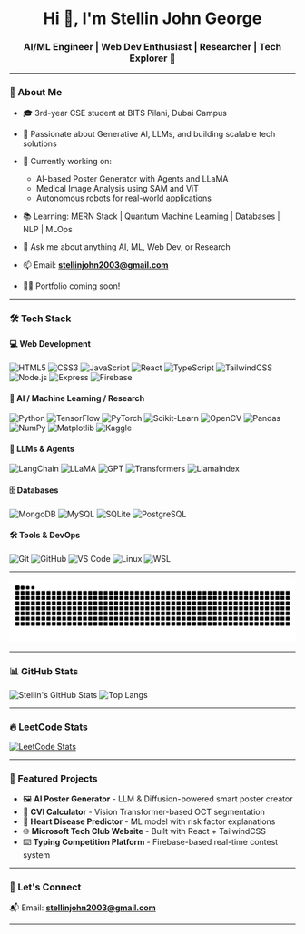 <h1 align="center">Hi 👋, I'm Stellin John George</h1>
<h3 align="center">AI/ML Engineer | Web Dev Enthusiast | Researcher | Tech Explorer 🚀</h3>

---

### 🌟 About Me

- 🎓 3rd-year CSE student at BITS Pilani, Dubai Campus  
- 🧠 Passionate about Generative AI, LLMs, and building scalable tech solutions  
- 🤖 Currently working on:
  - AI-based Poster Generator with Agents and LLaMA
  - Medical Image Analysis using SAM and ViT
  - Autonomous robots for real-world applications

- 📚 Learning: MERN Stack | Quantum Machine Learning | Databases | NLP | MLOps  
- 💬 Ask me about anything AI, ML, Web Dev, or Research  
- 📫 Email: **stellinjohn2003@gmail.com**  
- 🧑‍💻 Portfolio coming soon!

---

### 🛠️ Tech Stack

#### 💻 Web Development
![HTML5](https://img.shields.io/badge/-HTML5-05122A?style=flat&logo=html5)
![CSS3](https://img.shields.io/badge/-CSS3-05122A?style=flat&logo=css3)
![JavaScript](https://img.shields.io/badge/-JavaScript-05122A?style=flat&logo=javascript)
![React](https://img.shields.io/badge/-React-05122A?style=flat&logo=react)
![TypeScript](https://img.shields.io/badge/-TypeScript-05122A?style=flat&logo=typescript)
![TailwindCSS](https://img.shields.io/badge/-TailwindCSS-05122A?style=flat&logo=tailwind-css)
![Node.js](https://img.shields.io/badge/-Node.js-05122A?style=flat&logo=node.js)
![Express](https://img.shields.io/badge/-Express-05122A?style=flat&logo=express)
![Firebase](https://img.shields.io/badge/-Firebase-05122A?style=flat&logo=firebase)

#### 🤖 AI / Machine Learning / Research
![Python](https://img.shields.io/badge/-Python-05122A?style=flat&logo=python)
![TensorFlow](https://img.shields.io/badge/-TensorFlow-05122A?style=flat&logo=tensorflow)
![PyTorch](https://img.shields.io/badge/-PyTorch-05122A?style=flat&logo=pytorch)
![Scikit-Learn](https://img.shields.io/badge/-Scikit--Learn-05122A?style=flat&logo=scikit-learn)
![OpenCV](https://img.shields.io/badge/-OpenCV-05122A?style=flat&logo=opencv)
![Pandas](https://img.shields.io/badge/-Pandas-05122A?style=flat&logo=pandas)
![NumPy](https://img.shields.io/badge/-NumPy-05122A?style=flat&logo=numpy)
![Matplotlib](https://img.shields.io/badge/-Matplotlib-05122A?style=flat&logo=matplotlib)
![Kaggle](https://img.shields.io/badge/-Kaggle-05122A?style=flat&logo=kaggle)

#### 🧠 LLMs & Agents
![LangChain](https://img.shields.io/badge/-LangChain-05122A?style=flat)
![LLaMA](https://img.shields.io/badge/-LLaMA-05122A?style=flat)
![GPT](https://img.shields.io/badge/-GPT-05122A?style=flat&logo=openai)
![Transformers](https://img.shields.io/badge/-HuggingFace-05122A?style=flat&logo=huggingface)
![LlamaIndex](https://img.shields.io/badge/-LlamaIndex-05122A?style=flat)


#### 🗄️ Databases
![MongoDB](https://img.shields.io/badge/-MongoDB-05122A?style=flat&logo=mongodb)
![MySQL](https://img.shields.io/badge/-MySQL-05122A?style=flat&logo=mysql)
![SQLite](https://img.shields.io/badge/-SQLite-05122A?style=flat&logo=sqlite)
![PostgreSQL](https://img.shields.io/badge/-PostgreSQL-05122A?style=flat&logo=postgresql)

#### 🛠️ Tools & DevOps
![Git](https://img.shields.io/badge/-Git-05122A?style=flat&logo=git)
![GitHub](https://img.shields.io/badge/-GitHub-05122A?style=flat&logo=github)
![VS Code](https://img.shields.io/badge/-VSCode-05122A?style=flat&logo=visual-studio-code)
![Linux](https://img.shields.io/badge/-Linux-05122A?style=flat&logo=linux)
![WSL](https://img.shields.io/badge/-WSL-05122A?style=flat)

---
![GitHub Snake](https://github.com/Stellin-15/Stellin-15/blob/output/github-snake.svg)

---

### 📊 GitHub Stats

![Stellin's GitHub Stats](https://github-readme-stats.vercel.app/api?username=Stellin-15&show_icons=true&theme=radical)
![Top Langs](https://github-readme-stats.vercel.app/api/top-langs/?username=Stellin-15&layout=compact&theme=radical)

---

### 🔥 LeetCode Stats

[![LeetCode Stats](https://leetcard.jacoblin.cool/Stellin_03?theme=dark&font=Fira+Code&ext=activity)](https://leetcode.com/Stellin_03/)

---

### 📌 Featured Projects

- 🖼️ **AI Poster Generator** - LLM & Diffusion-powered smart poster creator  
- 🧠 **CVI Calculator** - Vision Transformer-based OCT segmentation  
- 💓 **Heart Disease Predictor** - ML model with risk factor explanations  
- 🌐 **Microsoft Tech Club Website** - Built with React + TailwindCSS  
- ⌨️ **Typing Competition Platform** - Firebase-based real-time contest system  

---

### 🔗 Let's Connect 
📬 Email: **stellinjohn2003@gmail.com**

---
